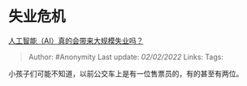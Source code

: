 # 失业危机
[人工智能（AI）真的会带来大规模失业吗？](https://www.zhihu.com/question/363804778/answer/957574469)

> Author: #Anonymity 
Last update: *02/02/2022* 
Links: 
Tags: 

小孩子们可能不知道，以前公交车上是有一位售票员的，有的甚至有两位。